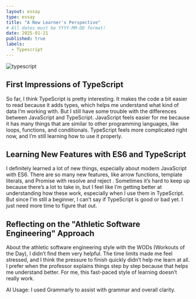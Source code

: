 ```yaml
---
layout: essay
type: essay
title: "A New Learner's Perspective"
# All dates must be YYYY-MM-DD format!
date: 2025-01-21
published: true
labels:
  - Typescript
---
```


![typescript](https://github.com/user-attachments/assets/b1bed622-6a79-4c16-863d-7846f2c14b99)


## First Impressions of TypeScript

  So far, I think TypeScript is pretty interesting. It makes the code a bit easier to read because it adds types, which helps me understand what kind of data I’m working with. But I still have some trouble with the differences between JavaScript and TypeScript. JavaScript feels easier for me because it has many things that are similar to other programming languages, like loops, functions, and conditionals. TypeScript feels more complicated right now, and I’m still learning how to use it properly. 

## Learning New Features with ES6 and TypeScript

  I definitely learned a lot of new things, especially about modern JavaScript with ES6. There are so many new features, like arrow functions, template literals, and Promise with resolve and reject
. Sometimes it’s hard to keep up because there’s a lot to take in, but I feel like I’m getting better at understanding how these work, especially when I use them in TypeScript. But since I'm still a beginner, I can’t say if TypeScript is good or bad yet. I just need more time to figure that out.

## Reflecting on the "Athletic Software Engineering" Approach

  About the athletic software engineering style with the WODs (Workouts of the Day), I didn’t find them very helpful. The time limits made me feel stressed, and I think the pressure to finish quickly didn’t help me learn at all. I prefer when the professor explains things step by step because that helps me understand better. For me, this fast-paced style of learning doesn’t really work.

AI Usage: I used Grammarly to assist with grammar and overall clarity.

